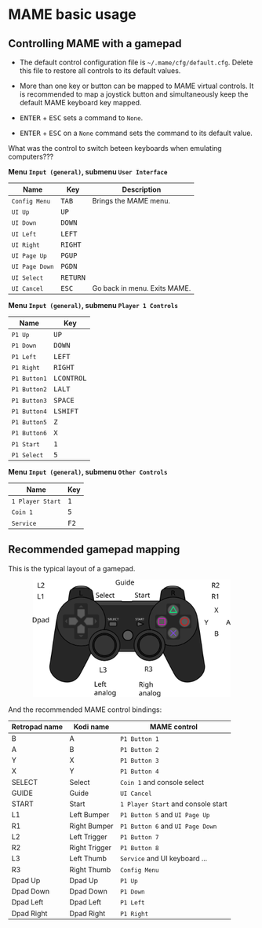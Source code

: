 # MAME basic usage #

## Controlling MAME with a gamepad ##

 * The default control configuration file is `~/.mame/cfg/default.cfg`. Delete this file to restore 
   all controls to its default values.

 * More than one key or button can be mapped to MAME virtual controls.
   It is recommended to map a joystick button and simultaneously keep the default MAME keyboard
   key mapped.

 * <kbd>ENTER</kbd> + <kbd>ESC</kbd> sets a command to `None`.

 * <kbd>ENTER</kbd> + <kbd>ESC</kbd> on a `None` command sets the command to its default value.

What was the control to switch beteen keyboards when emulating computers???

**Menu `Input (general)`, submenu `User Interface`**

| Name           | Key               | Description           |
|----------------|-------------------|-----------------------|
| `Config Menu`  | <kbd>TAB</kbd>    | Brings the MAME menu. |
| `UI Up`        | <kbd>UP</kbd>     |
| `UI Down`      | <kbd>DOWN</kbd>   |
| `UI Left`      | <kbd>LEFT</kbd>   |
| `UI Right`     | <kbd>RIGHT</kbd>  |
| `UI Page Up`   | <kbd>PGUP</kbd>   |
| `UI Page Down` | <kbd>PGDN</kbd>   |
| `UI Select`    | <kbd>RETURN</kbd> | 
| `UI Cancel`    | <kbd>ESC</kbd>    | Go back in menu. Exits MAME. |

**Menu `Input (general)`, submenu `Player 1 Controls`**

| Name         | Key    |
|--------------|--------|
| `P1 Up`      | <kbd>UP</kbd> |
| `P1 Down`    | <kbd>DOWN</kbd>  |
| `P1 Left`    | <kbd>LEFT</kbd> |
| `P1 Right`   | <kbd>RIGHT</kbd> |
| `P1 Button1` | <kbd>LCONTROL</kbd> |
| `P1 Button2` | <kbd>LALT</kbd> |
| `P1 Button3` | <kbd>SPACE</kbd> |
| `P1 Button4` | <kbd>LSHIFT</kbd> |
| `P1 Button5` | <kbd>Z</kbd> |
| `P1 Button6` | <kbd>X</kbd> |
| `P1 Start`   | <kbd>1</kbd> |
| `P1 Select`  | <kbd>5</kbd> |

**Menu `Input (general)`, submenu `Other Controls`**

| Name             | Key    |
|------------------|--------|
| `1 Player Start` | <kbd>1</kbd> |
| `Coin 1`         | <kbd>5</kbd> |
| `Service`        | <kbd>F2</kbd> |

## Recommended gamepad mapping ##

This is the typical layout of a gamepad.

<center><img src="img/MAME_gamepad_grumbel.svg" width="80%"></center>

And the recommended MAME control bindings:

| Retropad name | Kodi name     | MAME control                     |
|---------------|---------------|----------------------------------|
| B          | A             | `P1 Button 1`                    |
| A          | B             | `P1 Button 2`                    |
| Y          | X             | `P1 Button 3`                    |
| X          | Y             | `P1 Button 4`                    |
| SELECT     | Select        | `Coin 1` and console select      |
| GUIDE      | Guide         | `UI Cancel`                      |
| START      | Start         | `1 Player Start` and console start |
| L1         | Left Bumper   | `P1 Button 5` and `UI Page Up`   |
| R1         | Right Bumper  | `P1 Button 6` and `UI Page Down` |
| L2         | Left Trigger  | `P1 Button 7`                    |
| R2         | Right Trigger | `P1 Button 8`                    |
| L3         | Left Thumb    | `Service` and UI keyboard ...    |
| R3         | Right Thumb   | `Config Menu`                    |
| Dpad Up    | Dpad Up       | `P1 Up`                          |
| Dpad Down  | Dpad Down     | `P1 Down`                        |
| Dpad Left  | Dpad Left     | `P1 Left`                        |
| Dpad Right | Dpad Right    | `P1 Right`                       |
